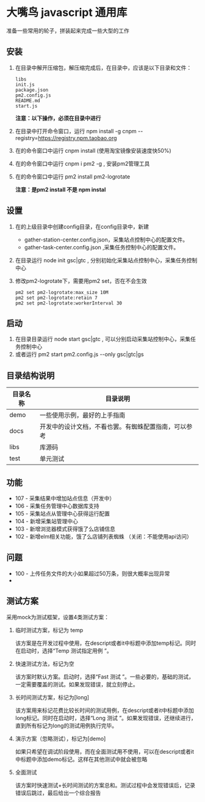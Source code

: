# 大嘴鸟 javascript 通用库

准备一些常用的轮子，拼装起来完成一些大型的工作

## 安装

1. 在目录<mydir>中解开压缩包，解压缩完成后，在<mydir>目录中，应该是以下目录和文件：

   ```
   libs
   init.js
   package.json
   pm2.config.js
   README.md
   start.js
   ```

   **注意：以下操作，必须在<mydir>目录中进行**

2. 在<mydir>目录中打开命令窗口，运行 npm install -g cnpm --registry=https://registry.npm.taobao.org

3. 在<mydir>的命令窗口中运行 cnpm install (使用淘宝镜像安装速度快50%)

4. 在<mydir>的命令窗口中运行 cnpm i pm2 -g , 安装pm2管理工具

5. 在<mydir>的命令窗口中运行 pm2 install pm2-logrotate

   **注意：是pm2 install 不是 npm instal**

## 设置

1. 在<mydri>的上级目录中创建config目录，在config目录中，新建
   - gather-station-center.config.json，采集站点控制中心的配置文件。
   - gather-task-center.config.json ,采集任务控制中心的配置文件。

2. 在<mydir>目录运行 node init gsc|gtc , 分别初始化采集站点控制中心，采集任务控制中心

3. 修改pm2-logrotate下，需要用pm2 set，否在不会生效

   ```
   pm2 set pm2-logrotate:max_size 10M
   pm2 set pm2-logrotate:retain 7
   pm2 set pm2-logrotate:workerInterval 30 
   ```


## 启动

1. 在目录<mydir>目录运行 node start gsc|gtc , 可以分别启动采集站控制中心，采集任务控制中心
2. 或者运行 pm2 start pm2.config.js --only gsc|gtc|gs

## 目录结构说明

| 目录名称 | 目录说明                                             |
| -------- | ---------------------------------------------------- |
| demo     | 一些使用示例，最好的上手指南                         |
| docs     | 开发中的设计文档，不看也罢。有蜘蛛配置指南，可以参考 |
| libs     | 库源码                                               |
| test     | 单元测试                                             |

## 功能

- 107 - 采集结果中增加站点信息（开发中）
- 106 - 采集任务管理中心数据库支持 
- 105 - 采集站点从管理中心获得运行配置
- 104 - 新增采集站管理中心
- 103 - 新增浏览器模式获得饿了么店铺信息
- 102 - 新增elm相关功能，饿了么店铺列表蜘蛛 （关闭：不能使用api访问）

## 问题

- 100 - 上传任务文件的大小如果超过50万条，则很大概率出现异常
- 

## 测试方案

采用mock为测试框架，设置4类测试方案：

1. 临时测试方案，标记为 temp

   该方案是在开发过程中使用，在descript或者it中标题中添加temp标记。同时在启动时，选择“Temp 测试指定用例 ”。

2. 快速测试方法，标记为空

   该方案时默认方案。启动时，选择“Fast 测试 ”。一些必要的，基础的测试，一定需要覆盖的测试。如果发现错误，就立刻停止。

3. 长时间测试方案，标记为[long]

   该方案用来标记花费比较长时间的测试用例，在descript或者it中标题中添加long标记。同时在启动时，选择“Long 测试 ”。如果发现错误，还继续进行，直到所有标记为long的测试用例执行完毕。

4. 演示方案（忽略测试），标记为[demo]

   如果只希望在调试阶段使用，而在全面测试用不使用，可以在descript或者it中标题中添加demo标记。这样在其他测试中就会被忽略

5. 全面测试

   该方案时快速测试+长时间测试的方案总和。测试过程中会发现错误后，记录错误后跳过，最后给出一个综合报告





